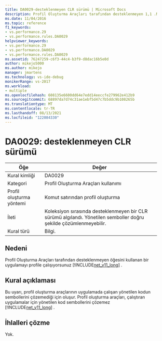 ```yaml
---
title: DA0029-desteklenmeyen CLR sürümü | Microsoft Docs
description: Profil Oluşturma Araçları tarafından desteklenmeyen 1,1 .NET Framework kullanan bir uygulamayı profile çalışıyorsunuz.
ms.date: 11/04/2016
ms.topic: reference
f1_keywords:
- vs.performance.29
- vs.performance.rules.DA0029
helpviewer_keywords:
- vs.performance.29
- vs.performance.DA0029
- vs.performance.rules.DA0029
ms.assetid: 76247259-c6f3-44c4-b3f9-d8dac16b5e0d
author: mikejo5000
ms.author: mikejo
manager: jmartens
ms.technology: vs-ide-debug
monikerRange: vs-2017
ms.workload:
- multiple
ms.openlocfilehash: 608135e6600dd64e7edd14eeccfe279962e412b9
ms.sourcegitcommit: 68897da7d74c31ae1ebf5d47c7b5ddc9b108265b
ms.translationtype: MT
ms.contentlocale: tr-TR
ms.lasthandoff: 08/13/2021
ms.locfileid: "122084330"
---
```

# <a name="da0029-unsupported-clr-version"></a>DA0029: desteklenmeyen CLR sürümü

|Öğe|Değer|
|-|-|
|Kural kimliği|DA0029|
|Kategori|Profil Oluşturma Araçları kullanımı|
|Profil oluşturma yöntemi|Komut satırından profil oluşturma|
|İleti|Koleksiyon sırasında desteklenmeyen bir CLR sürümü algılandı. Yönetilen semboller doğru şekilde çözümlenmeyebilir.|
|Kural türü|Bilgi.|

## <a name="cause"></a>Nedeni
 Profil Oluşturma Araçları tarafından desteklenmeyen öğesini kullanan bir uygulamayı profile çalışıyorsunuz [!INCLUDE[net_v11_long](../profiling/includes/net_v11_long_md.md)] .

## <a name="rule-description"></a>Kural açıklaması
 Bu uyarı, profil oluşturma araçlarının uygulamada çalışan yönetilen kodun sembollerini çözemediği için oluşur. Profil oluşturma araçları, çalıştıran uygulamalar için yönetilen kod sembollerini çözemez [!INCLUDE[net_v11_long](../profiling/includes/net_v11_long_md.md)] .

## <a name="how-to-fix-violations"></a>İhlalleri çözme
 Yok.
